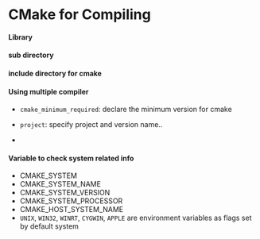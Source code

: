 # CMake for Compiling 

#### Library

#### sub directory 


#### include directory for cmake 


#### Using multiple compiler 

- `cmake_minimum_required`: declare the minimum version for cmake 

- `project`: specify project and version name..

- 


#### Variable to check system related info 
- CMAKE_SYSTEM 
- CMAKE_SYSTEM_NAME
- CMAKE_SYSTEM_VERSION
- CMAKE_SYSTEM_PROCESSOR
- CMAKE_HOST_SYSTEM_NAME 
- `UNIX`, `WIN32`, `WINRT`, `CYGWIN`, `APPLE` are environment variables as flags set by default system


